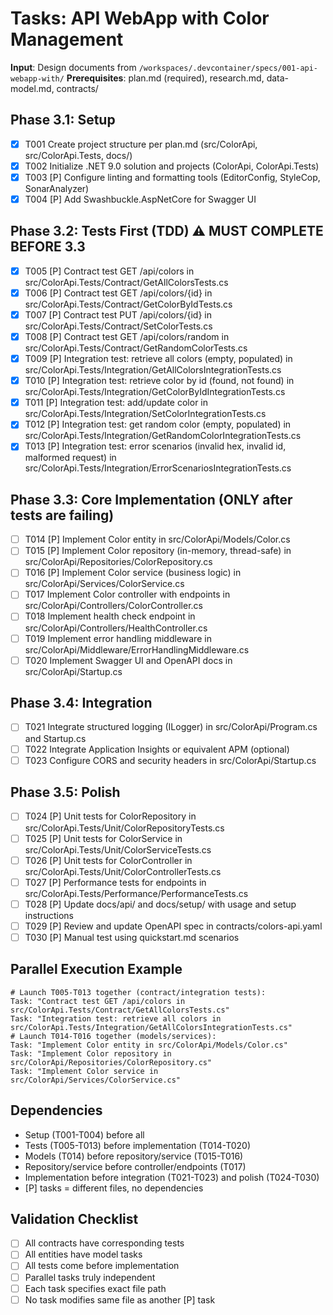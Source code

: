 # Tasks: API WebApp with Color Management

**Input**: Design documents from `/workspaces/.devcontainer/specs/001-api-webapp-with/`
**Prerequisites**: plan.md (required), research.md, data-model.md, contracts/

## Phase 3.1: Setup
- [X] T001 Create project structure per plan.md (src/ColorApi, src/ColorApi.Tests, docs/)
- [X] T002 Initialize .NET 9.0 solution and projects (ColorApi, ColorApi.Tests)
- [X] T003 [P] Configure linting and formatting tools (EditorConfig, StyleCop, SonarAnalyzer)
- [X] T004 [P] Add Swashbuckle.AspNetCore for Swagger UI

## Phase 3.2: Tests First (TDD) ⚠️ MUST COMPLETE BEFORE 3.3
- [X] T005 [P] Contract test GET /api/colors in src/ColorApi.Tests/Contract/GetAllColorsTests.cs
- [X] T006 [P] Contract test GET /api/colors/{id} in src/ColorApi.Tests/Contract/GetColorByIdTests.cs
- [X] T007 [P] Contract test PUT /api/colors/{id} in src/ColorApi.Tests/Contract/SetColorTests.cs
- [X] T008 [P] Contract test GET /api/colors/random in src/ColorApi.Tests/Contract/GetRandomColorTests.cs
- [X] T009 [P] Integration test: retrieve all colors (empty, populated) in src/ColorApi.Tests/Integration/GetAllColorsIntegrationTests.cs
- [X] T010 [P] Integration test: retrieve color by id (found, not found) in src/ColorApi.Tests/Integration/GetColorByIdIntegrationTests.cs
- [X] T011 [P] Integration test: add/update color in src/ColorApi.Tests/Integration/SetColorIntegrationTests.cs
- [X] T012 [P] Integration test: get random color (empty, populated) in src/ColorApi.Tests/Integration/GetRandomColorIntegrationTests.cs
- [X] T013 [P] Integration test: error scenarios (invalid hex, invalid id, malformed request) in src/ColorApi.Tests/Integration/ErrorScenariosIntegrationTests.cs

## Phase 3.3: Core Implementation (ONLY after tests are failing)
- [ ] T014 [P] Implement Color entity in src/ColorApi/Models/Color.cs
- [ ] T015 [P] Implement Color repository (in-memory, thread-safe) in src/ColorApi/Repositories/ColorRepository.cs
- [ ] T016 [P] Implement Color service (business logic) in src/ColorApi/Services/ColorService.cs
- [ ] T017 Implement Color controller with endpoints in src/ColorApi/Controllers/ColorController.cs
- [ ] T018 Implement health check endpoint in src/ColorApi/Controllers/HealthController.cs
- [ ] T019 Implement error handling middleware in src/ColorApi/Middleware/ErrorHandlingMiddleware.cs
- [ ] T020 Implement Swagger UI and OpenAPI docs in src/ColorApi/Startup.cs

## Phase 3.4: Integration
- [ ] T021 Integrate structured logging (ILogger) in src/ColorApi/Program.cs and Startup.cs
- [ ] T022 Integrate Application Insights or equivalent APM (optional)
- [ ] T023 Configure CORS and security headers in src/ColorApi/Startup.cs

## Phase 3.5: Polish
- [ ] T024 [P] Unit tests for ColorRepository in src/ColorApi.Tests/Unit/ColorRepositoryTests.cs
- [ ] T025 [P] Unit tests for ColorService in src/ColorApi.Tests/Unit/ColorServiceTests.cs
- [ ] T026 [P] Unit tests for ColorController in src/ColorApi.Tests/Unit/ColorControllerTests.cs
- [ ] T027 [P] Performance tests for endpoints in src/ColorApi.Tests/Performance/PerformanceTests.cs
- [ ] T028 [P] Update docs/api/ and docs/setup/ with usage and setup instructions
- [ ] T029 [P] Review and update OpenAPI spec in contracts/colors-api.yaml
- [ ] T030 [P] Manual test using quickstart.md scenarios

## Parallel Execution Example
```
# Launch T005-T013 together (contract/integration tests):
Task: "Contract test GET /api/colors in src/ColorApi.Tests/Contract/GetAllColorsTests.cs"
Task: "Integration test: retrieve all colors in src/ColorApi.Tests/Integration/GetAllColorsIntegrationTests.cs"
# Launch T014-T016 together (models/services):
Task: "Implement Color entity in src/ColorApi/Models/Color.cs"
Task: "Implement Color repository in src/ColorApi/Repositories/ColorRepository.cs"
Task: "Implement Color service in src/ColorApi/Services/ColorService.cs"
```

## Dependencies
- Setup (T001-T004) before all
- Tests (T005-T013) before implementation (T014-T020)
- Models (T014) before repository/service (T015-T016)
- Repository/service before controller/endpoints (T017)
- Implementation before integration (T021-T023) and polish (T024-T030)
- [P] tasks = different files, no dependencies

## Validation Checklist
- [ ] All contracts have corresponding tests
- [ ] All entities have model tasks
- [ ] All tests come before implementation
- [ ] Parallel tasks truly independent
- [ ] Each task specifies exact file path
- [ ] No task modifies same file as another [P] task
